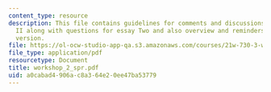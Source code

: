 ```yaml
---
content_type: resource
description: This file contains guidelines for comments and discussions for workshop
  II along with questions for essay Two and also overview and reminders for the next
  version.
file: https://ol-ocw-studio-app-qa.s3.amazonaws.com/courses/21w-730-3-writing-and-the-environment-spring-2005/a0cabad4906ac8a364e20ee47ba53779_workshop_2_spr.pdf
file_type: application/pdf
resourcetype: Document
title: workshop_2_spr.pdf
uid: a0cabad4-906a-c8a3-64e2-0ee47ba53779
---
```


